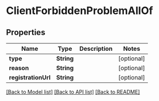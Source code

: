 # ClientForbiddenProblemAllOf

## Properties
Name | Type | Description | Notes
------------ | ------------- | ------------- | -------------
**type** | **String** |  | [optional] 
**reason** | **String** |  | [optional] 
**registrationUrl** | **String** |  | [optional] 

[[Back to Model list]](../README.md#documentation-for-models) [[Back to API list]](../README.md#documentation-for-api-endpoints) [[Back to README]](../README.md)


